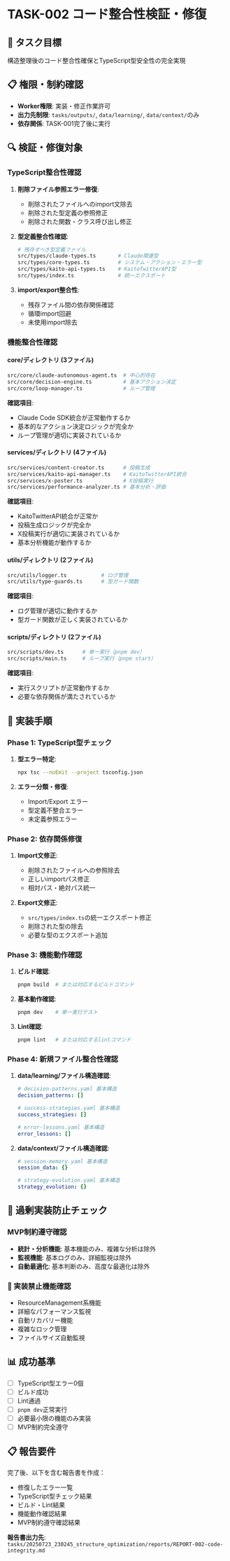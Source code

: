 # TASK-002 コード整合性検証・修復

## 🎯 タスク目標
構造整理後のコード整合性確保とTypeScript型安全性の完全実現

## 📋 権限・制約確認
- **Worker権限**: 実装・修正作業許可
- **出力先制限**: `tasks/outputs/`, `data/learning/`, `data/context/`のみ
- **依存関係**: TASK-001完了後に実行

## 🔍 検証・修復対象

### TypeScript整合性確認
1. **削除ファイル参照エラー修復**:
   - 削除されたファイルへのimport文除去
   - 削除された型定義の参照修正
   - 削除された関数・クラス呼び出し修正

2. **型定義整合性確認**:
   ```bash
   # 残存すべき型定義ファイル
   src/types/claude-types.ts       # Claude関連型
   src/types/core-types.ts         # システム・アクション・エラー型
   src/types/kaito-api-types.ts    # KaitoTwitterAPI型
   src/types/index.ts              # 統一エクスポート
   ```

3. **import/export整合性**:
   - 残存ファイル間の依存関係確認
   - 循環import回避
   - 未使用import除去

### 機能整合性確認

#### core/ディレクトリ (3ファイル)
```bash
src/core/claude-autonomous-agent.ts  # 中心的存在
src/core/decision-engine.ts          # 基本アクション決定
src/core/loop-manager.ts             # ループ管理
```

**確認項目**:
- Claude Code SDK統合が正常動作するか
- 基本的なアクション決定ロジックが完全か
- ループ管理が適切に実装されているか

#### services/ディレクトリ (4ファイル)
```bash
src/services/content-creator.ts      # 投稿生成
src/services/kaito-api-manager.ts    # KaitoTwitterAPI統合
src/services/x-poster.ts             # X投稿実行
src/services/performance-analyzer.ts # 基本分析・評価
```

**確認項目**:
- KaitoTwitterAPI統合が正常か
- 投稿生成ロジックが完全か
- X投稿実行が適切に実装されているか
- 基本分析機能が動作するか

#### utils/ディレクトリ (2ファイル)
```bash
src/utils/logger.ts           # ログ管理
src/utils/type-guards.ts      # 型ガード関数
```

**確認項目**:
- ログ管理が適切に動作するか
- 型ガード関数が正しく実装されているか

#### scripts/ディレクトリ (2ファイル)
```bash
src/scripts/dev.ts      # 単一実行（pnpm dev）
src/scripts/main.ts     # ループ実行（pnpm start）
```

**確認項目**:
- 実行スクリプトが正常動作するか
- 必要な依存関係が満たされているか

## 🔧 実装手順

### Phase 1: TypeScript型チェック
1. **型エラー特定**:
   ```bash
   npx tsc --noEmit --project tsconfig.json
   ```

2. **エラー分類・修復**:
   - Import/Export エラー
   - 型定義不整合エラー
   - 未定義参照エラー

### Phase 2: 依存関係修復
1. **Import文修正**:
   - 削除されたファイルへの参照除去
   - 正しいimportパス修正
   - 相対パス・絶対パス統一

2. **Export文修正**:
   - `src/types/index.ts`の統一エクスポート修正
   - 削除された型の除去
   - 必要な型のエクスポート追加

### Phase 3: 機能動作確認
1. **ビルド確認**:
   ```bash
   pnpm build  # または対応するビルドコマンド
   ```

2. **基本動作確認**:
   ```bash
   pnpm dev    # 単一実行テスト
   ```

3. **Lint確認**:
   ```bash
   pnpm lint   # または対応するlintコマンド
   ```

### Phase 4: 新規ファイル整合性確認
1. **data/learning/ファイル構造確認**:
   ```yaml
   # decision-patterns.yaml 基本構造
   decision_patterns: []
   
   # success-strategies.yaml 基本構造  
   success_strategies: []
   
   # error-lessons.yaml 基本構造
   error_lessons: []
   ```

2. **data/context/ファイル構造確認**:
   ```yaml
   # session-memory.yaml 基本構造
   session_data: {}
   
   # strategy-evolution.yaml 基本構造
   strategy_evolution: {}
   ```

## 🚨 過剰実装防止チェック

### MVP制約遵守確認
- **統計・分析機能**: 基本機能のみ、複雑な分析は除外
- **監視機能**: 基本ログのみ、詳細監視は除外  
- **自動最適化**: 基本判断のみ、高度な最適化は除外

### 🚫 実装禁止機能確認
- ResourceManagement系機能
- 詳細なパフォーマンス監視
- 自動リカバリー機能
- 複雑なロック管理
- ファイルサイズ自動監視

## 📊 成功基準
- [ ] TypeScript型エラー0個
- [ ] ビルド成功
- [ ] Lint通過
- [ ] `pnpm dev`正常実行
- [ ] 必要最小限の機能のみ実装
- [ ] MVP制約完全遵守

## 📋 報告要件
完了後、以下を含む報告書を作成：
- 修復したエラー一覧
- TypeScript型チェック結果
- ビルド・Lint結果
- 機能動作確認結果
- MVP制約遵守確認結果

**報告書出力先**: `tasks/20250723_230245_structure_optimization/reports/REPORT-002-code-integrity.md`
